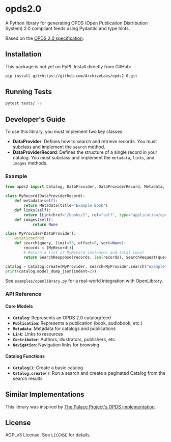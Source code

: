 # opds2.0

A Python library for generating OPDS (Open Publication Distribution System) 2.0 compliant feeds using Pydantic and type hints.

Based on the [OPDS 2.0 specification](https://drafts.opds.io/opds-2.0).

## Installation

This package is not yet on PyPI. Install directly from GitHub:

```bash
pip install git+https://github.com/ArchiveLabs/opds2.0.git
```

## Running Tests
```bash
pytest tests/ -v
```

## Developer's Guide

To use this library, you must implement two key classes:

- **DataProvider**: Defines how to search and retrieve records. You must subclass and implement the `search` method.
- **DataProviderRecord**: Defines the structure of a single record in your catalog. You must subclass and implement the `metadata`, `links`, and `images` methods.

### Example

```python
from opds2 import Catalog, DataProvider, DataProviderRecord, Metadata, Link, SearchResponse

class MyRecord(DataProviderRecord):
    def metadata(self):
        return Metadata(title="Example Book")
    def links(self):
        return [Link(href="/books/1", rel="self", type="application/epub+zip")]
    def images(self):
            return None

class MyProvider(DataProvider):
    @staticmethod
    def search(query, limit=50, offset=0, sort=None):
        records = [MyRecord()]
        # Return a list of MyRecord instances and total count
        return SearchResponse(records, len(records), SearchRequest(query, limit, offset, sort))

catalog = Catalog.create(MyProvider, search=MyProvider.search("example"))
print(catalog.model_dump_json(indent=2))
```

See `examples/openlibrary.py` for a real-world integration with OpenLibrary.


### API Reference

#### Core Models

- **`Catalog`**: Represents an OPDS 2.0 catalog/feed
- **`Publication`**: Represents a publication (book, audiobook, etc.)
- **`Metadata`**: Metadata for catalogs and publications
- **`Link`**: Links to resources
- **`Contributor`**: Authors, illustrators, publishers, etc.
- **`Navigation`**: Navigation links for browsing

#### Catalog Functions

- **`Catalog()`**: Create a basic catalog
- **`Catalog.create()`**: Run a search and create a paginated Catalog from the search results

## Similar Implementations

This library was inspired by [The Palace Project's OPDS implementation](https://github.com/ThePalaceProject/circulation/blob/main/src/palace/manager/opds/opds2.py).

## License

AGPLv3 License. See `LICENSE` for details.